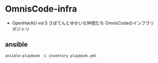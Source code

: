 # OmnisCode-infra
- OpenHackU vol.5 さぼてんとゆかいな仲間たち OmnisCodeのインフラリポジトリ

## ansible

```
ansible-playbook -i inventory playbook.yml
```
